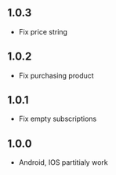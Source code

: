 ## 1.0.3

* Fix price string

## 1.0.2

* Fix purchasing product

## 1.0.1

* Fix empty subscriptions

## 1.0.0

* Android, IOS partitialy work
